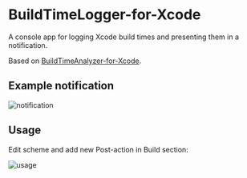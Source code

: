 # BuildTimeLogger-for-Xcode
A console app for logging Xcode build times and presenting them in a notification.

Based on [BuildTimeAnalyzer-for-Xcode](https://github.com/RobertGummesson/BuildTimeAnalyzer-for-Xcode).
## Example notification
![notification](https://raw.githubusercontent.com/marcinreliga/BuildTimeLogger-for-Xcode/master/notification.png)
## Usage
Edit scheme and add new Post-action in Build section:

![usage](https://raw.githubusercontent.com/marcinreliga/BuildTimeLogger-for-Xcode/master/usage.png)
